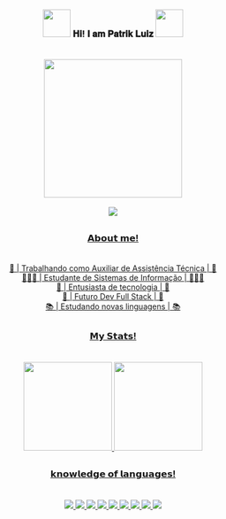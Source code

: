 ### <p align="center"><img src="https://media.tenor.com/tgzGDcxpjR0AAAAi/patrick-star-sponge-bob-square-pants.gif" width="50px"> 𝐇𝐢! 𝐈 𝐚𝐦 𝐏𝐚𝐭𝐫𝐢𝐤 𝐋𝐮𝐢𝐳 <img src="https://media.tenor.com/tgzGDcxpjR0AAAAi/patrick-star-sponge-bob-square-pants.gif" width="50px"><br><br></p>


<div align="center">
<img height="250px" src="https://user-images.githubusercontent.com/111705938/218602686-a273f0a9-2abb-44d9-8294-c5ec177f6fc6.png">
  <br>
  <br>
  
  <div id="badges-social">
  <a href="https://www.linkedin.com/in/patrik-luiz-435a02207/"> <img src="https://img.shields.io/badge/-LinkedIn-blue?style=for-the-badge&logo=LinkedIn">
    <!-- <a href="https://discordapp.com/users/698680180234911826"><img src="https://img.shields.io/badge/-Discord-7289da?style=for-the-badge&logo=discord&logoColor=white">  -->
   
 
  </div>
  
  </div>
  
  ##
    
    
### <p align="center"> 𝗔𝗯𝗼𝘂𝘁 𝗺𝗲! <br><br></p>
    
<p align="center"> 
🔌 | Trabalhando como Auxiliar de Assistência Técnica | 🔌<br> 
👨🏾‍💻 | Estudante de Sistemas de Informação | 👨🏾‍💻<br>
💾 | Entusiasta de tecnologia | 💾<br>
💭 | Futuro Dev Full Stack | 💭<br>
📚 | Estudando novas linguagens | 📚</p>
 
    
  ##
    
### <p align="center">  𝗠𝘆 𝗦𝘁𝗮𝘁𝘀! <br><br></p>

<div align="center">
  <a href="https://github.com/zPlcs"/>
  <img height="160em" src="https://github-readme-streak-stats.herokuapp.com/?user=zPlcs&layout=compact&langs_count=7&theme=tokyonight"/> <img height="160em" src="https://github-readme-stats.vercel.app/api/top-langs/?username=zPlcs&layout=compact&langs_count=7&theme=tokyonight"/>
  
</div>

  ##
  
 ### <p align="center"> 𝗸𝗻𝗼𝘄𝗹𝗲𝗱𝗴𝗲 𝗼𝗳 𝗹𝗮𝗻𝗴𝘂𝗮𝗴𝗲𝘀! <br> <br></p>
  
 
  <div id="badges" align="center">
    <img src="https://img.shields.io/badge/c++-044F88?style=for-the-badge&logo=c%2B%2B&logoColor=white"> 
    <img src="https://img.shields.io/badge/-C-6758FE?style=for-the-badge&logo=C&logoColor=white">
    <img src="https://img.shields.io/badge/-CSharp-A179DC?style=for-the-badge&logo=cSHARP&logoColor=white"> 
    <img src="https://img.shields.io/badge/-Css3-2965f1?style=for-the-badge&logo=css3&logoColor=white">
    <img src="https://img.shields.io/badge/GitHUB-black?style=for-the-badge&logo=github&logoColor=white"> 
    <img src="https://img.shields.io/badge/-html5-e34c26?style=for-the-badge&logo=html5&logoColor=white">
    <img src="https://img.shields.io/badge/-JavaScript-FFFB00?style=for-the-badge&logo=javascript&logoColor=black"> 
    <img src="https://img.shields.io/badge/python-3670A0?style=for-the-badge&logo=python&logoColor=white">
    <img src="https://img.shields.io/badge/angular-%23DD0031.svg?style=for-the-badge&logo=angular&logoColor=white">

    
  </div>
